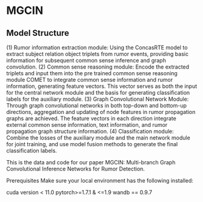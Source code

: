 <h1>MGCIN</h1>
<h2>Model Structure</h2>
(1) Rumor information extraction module: Using the ConcasRTE model to extract subject relation object triplets from rumor events, providing basic information for subsequent common sense inference and graph convolution.
(2) Common sense reasoning module: Encode the extracted triplets and input them into the pre trained common sense reasoning module COMET to integrate common sense information and rumor information, generating feature vectors. This vector serves as both the input for the central network module and the basis for generating classification labels for the auxiliary module.
(3) Graph Convolutional Network Module: Through graph convolutional networks in both top-down and bottom-up directions, aggregation and updating of node features in rumor propagation graphs are achieved. The feature vectors in each direction integrate external common sense information, text information, and rumor propagation graph structure information.
(4) Classification module: Combine the losses of the auxiliary module and the main network module for joint training, and use model fusion methods to generate the final classification labels.

This is the data and code for our paper MGCIN: Multi-branch Graph Convolutional Inference Networks for Rumor Detection.

Prerequisites
Make sure your local environment has the following installed:

cuda version < 11.0
pytorch>=1.7.1 & <=1.9
wandb == 0.9.7
